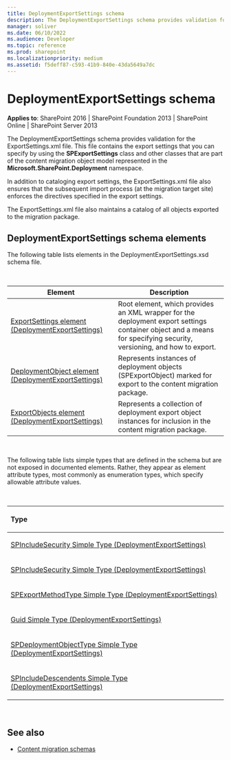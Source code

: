 ```yaml
---
title: DeploymentExportSettings schema
description: The DeploymentExportSettings schema provides validation for the ExportSettings.xml file.
manager: soliver
ms.date: 06/10/2022
ms.audience: Developer
ms.topic: reference
ms.prod: sharepoint
ms.localizationpriority: medium
ms.assetid: f5deff87-c593-41b9-840e-43da5649a7dc
---
```


# DeploymentExportSettings schema

**Applies to**: SharePoint 2016 | SharePoint Foundation 2013 | SharePoint Online | SharePoint Server 2013

The DeploymentExportSettings schema provides validation for the ExportSettings.xml file. This file contains the export settings that you can specify by using the **SPExportSettings** class and other classes that are part of the content migration object model represented in the **Microsoft.SharePoint.Deployment** namespace.

In addition to cataloging export settings, the ExportSettings.xml file also ensures that the subsequent import process (at the migration target site) enforces the directives specified in the export settings.

The ExportSettings.xml file also maintains a catalog of all objects exported to the migration package.

## DeploymentExportSettings schema elements

The following table lists elements in the DeploymentExportSettings.xsd schema file.

<br/>

| Element | Description |
| --- | --- |
| [ExportSettings element (DeploymentExportSettings)](exportsettings-element-deploymentexportsettings.md) | Root element, which provides an XML wrapper for the deployment export settings container object and a means for specifying security, versioning, and how to export. |
| [DeploymentObject element (DeploymentExportSettings)](deploymentobject-element-deploymentexportsettings.md) | Represents instances of deployment objects (SPExportObject) marked for export to the content migration package. |
| [ExportObjects element (DeploymentExportSettings)](exportobjects-element-deploymentexportsettings.md) | Represents a collection of deployment export object instances for inclusion in the content migration package. |

<br/>

The following table lists simple types that are defined in the schema but are not exposed in documented elements. Rather, they appear as element attribute types, most commonly as enumeration types, which specify allowable attribute values.

<br/>

<table>
<colgroup>
<col width="50%" />
</colgroup>
<thead>
<tr class="header">
<th align="left"><p>Type</p></th>
</tr>
</thead>
<tbody>
<tr class="odd">
<td align="left"><p><a href="spincludesecurity-simple-type-deploymentexportsettings.md">SPIncludeSecurity Simple Type (DeploymentExportSettings)</a></p></td>
</tr>
<tr class="even">
<td align="left"><p><a href="spincludesecurity-simple-type-deploymentexportsettings.md">SPIncludeSecurity Simple Type (DeploymentExportSettings)</a></p></td>
</tr>
<tr class="odd">
<td align="left"><p><a href="spexportmethodtype-simple-type-deploymentexportsettings.md">SPExportMethodType Simple Type (DeploymentExportSettings)</a></p></td>
</tr>
<tr class="even">
<td align="left"><p><a href="guid-simple-type-deploymentexportsettings.md">Guid Simple Type (DeploymentExportSettings)</a></p></td>
</tr>
<tr class="odd">
<td align="left"><p><a href="spdeploymentobjecttype-simple-type-deploymentexportsettings.md">SPDeploymentObjectType Simple Type (DeploymentExportSettings)</a></p></td>
</tr>
<tr class="even">
<td align="left"><p><a href="spincludedescendents-simple-type-deploymentexportsettings.md">SPIncludeDescendents Simple Type (DeploymentExportSettings)</a></p></td>
</tr>
</tbody>
</table>

<br/>

## See also

- [Content migration schemas](content-migration-schemas.md)








